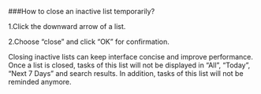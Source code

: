###How to close an inactive list temporarily?

1.Click the downward arrow of a list.

2.Choose “close” and click “OK” for confirmation.

Closing inactive lists can keep interface concise and improve performance. Once a list is closed, tasks of this list will not be displayed in “All”, “Today”, “Next 7 Days” and search results. In addition, tasks of this list will not be reminded anymore.

